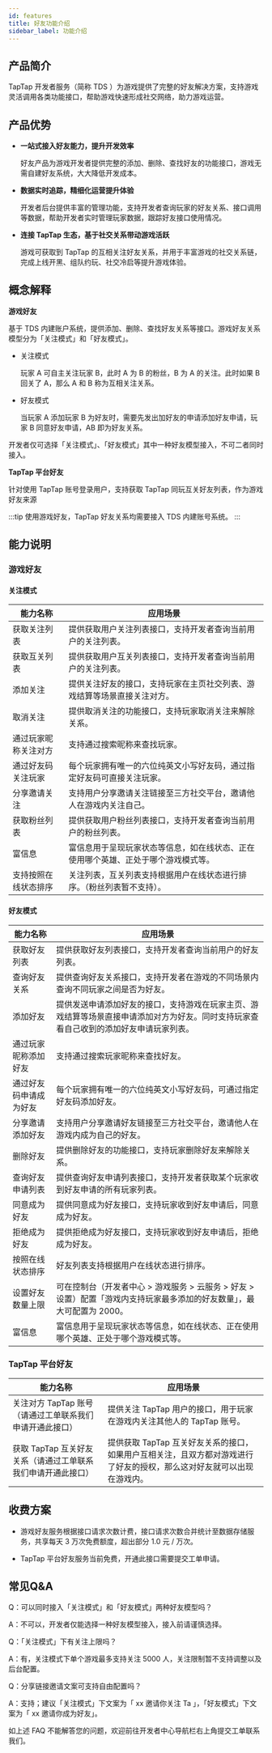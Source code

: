 ```yaml
---
id: features
title: 好友功能介绍
sidebar_label: 功能介绍
---
```


## 产品简介

TapTap 开发者服务（简称 TDS ）为游戏提供了完整的好友解决方案，支持游戏灵活调用各类功能接口，帮助游戏快速形成社交网络，助力游戏运营。

## 产品优势

- **一站式接入好友能力，提升开发效率**

    好友产品为游戏开发者提供完整的添加、删除、查找好友的功能接口，游戏无需自建好友系统，大大降低开发成本。

- **数据实时追踪，精细化运营提升体验**

    开发者后台提供丰富的管理功能，支持开发者查询玩家的好友关系、接口调用等数据，帮助开发者实时管理玩家数据，跟踪好友接口使用情况。

- **连接 TapTap 生态，基于社交关系带动游戏活跃**

    游戏可获取到 TapTap 的互相关注好友关系，并用于丰富游戏的社交关系链，完成上线开黑、组队约玩、社交冷启等提升游戏体验。



## 概念解释

**游戏好友**

基于 TDS 内建账户系统，提供添加、删除、查找好友关系等接口。游戏好友关系模型分为「关注模式」和「好友模式」。

- 关注模式

    玩家 A 可自主关注玩家 B，此时 A 为 B 的粉丝，B 为 A 的关注。此时如果 B 回关了 A，那么 A 和 B 称为互相关注关系。

- 好友模式

    当玩家 A 添加玩家 B 为好友时，需要先发出加好友的申请添加好友申请，玩家 B 同意好友申请，AB 即为好友关系。

开发者仅可选择「关注模式」、「好友模式」其中一种好友模型接入，不可二者同时接入。

**TapTap 平台好友**

针对使用 TapTap 账号登录用户，支持获取 TapTap 同玩互关好友列表，作为游戏好友来源

:::tip
使用游戏好友，TapTap 好友关系均需要接入 TDS 内建账号系统。
:::

## 能力说明

### 游戏好友

#### 关注模式

| **能力名称**                                                 | **应用场景**                                                 |
| ------------------------------------------------------------ | ------------------------------------------------------------ |
| 获取关注列表                                                 | 提供获取用户关注列表接口，支持开发者查询当前用户的关注列表。 |
| 获取互关列表                                                 | 提供获取用户互关列表接口，支持开发者查询当前用户的关注列表。 |
| 添加关注                                                     | 提供关注好友的接口，支持玩家在主页社交列表、游戏结算等场景直接关注对方。 |
| 取消关注                                                     | 提供取消关注的功能接口，支持玩家取消关注来解除关系。         |
| 通过玩家昵称关注对方  | 支持通过搜索昵称来查找玩家。                               |
| 通过好友码关注玩家 | 每个玩家拥有唯一的六位纯英文小写好友码，通过指定好友码可直接关注玩家。  |
| 分享邀请关注                                                 | 支持用户分享邀请关注链接至三方社交平台，邀请他人在游戏内关注自己。 |
| 获取粉丝列表                                                 | 提供获取用户粉丝列表接口，支持开发者查询当前用户的粉丝列表。 |
| 富信息                                                       | 富信息用于呈现玩家状态等信息，如在线状态、正在使用哪个英雄、正处于哪个游戏模式等。 |
| 支持按照在线状态排序                                         | 关注列表，互关列表支持根据用户在线状态进行排序。（粉丝列表暂不支持）。 |

#### 好友模式

| **能力名称**           | **应用场景**                                                 |
| ---------------------- | ------------------------------------------------------------ |
| 获取好友列表           | 提供获取好友列表接口，支持开发者查询当前用户的好友列表。     |
| 查询好友关系           | 提供查询好友关系接口，支持开发者在游戏的不同场景内查询不同玩家之间是否为好友。 |
| 添加好友               | 提供发送申请添加好友的接口，支持游戏在玩家主页、游戏结算等场景直接申请添加对方为好友。同时支持玩家查看自己收到的添加好友申请玩家列表。 |
| 通过玩家昵称添加好友   | 支持通过搜索玩家昵称来查找好友。                               |
| 通过好友码申请成为好友 | 每个玩家拥有唯一的六位纯英文小写好友码，可通过指定好友码添加好友。  |
| 分享邀请添加好友       | 支持用户分享邀请好友链接至三方社交平台，邀请他人在游戏内成为自己的好友。 |
| 删除好友               | 提供删除好友的功能接口，支持玩家删除好友来解除关系。         |
| 查询好友申请列表       | 提供查询好友申请列表接口，支持开发者获取某个玩家收到好友申请的所有玩家列表。 |
| 同意成为好友           | 提供同意成为好友接口，支持玩家收到好友申请后，同意成为好友。   |
| 拒绝成为好友           | 提供拒绝成为好友接口，支持玩家收到好友申请后，拒绝成为好友。   |
| 按照在线状态排序       | 好友列表支持根据用户在线状态进行排序。                       |
| 设置好友数量上限       | 可在控制台（开发者中心 > 游戏服务 > 云服务 > 好友 > 设置）配置「游戏内支持玩家最多添加的好友数量」，最大可配置为 2000。 |
| 富信息                 | 富信息用于呈现玩家状态等信息，如在线状态、正在使用哪个英雄、正处于哪个游戏模式等。 |



### TapTap 平台好友

| **能力名称**                                                 | **应用场景**                                                 |
| ------------------------------------------------------------ | ------------------------------------------------------------ |
| 关注对方 TapTap 账号（请通过工单联系我们申请开通此接口） | 提供关注 TapTap 用户的接口，用于玩家在游戏内关注其他人的 TapTap 账号。 |
| 获取 TapTap 互关好友关系（请通过工单联系我们申请开通此接口） | 提供获取 TapTap 互关好友关系的接口，如果用户互相关注，且双方都对游戏进行了好友的授权，那么这对好友就可以出现在游戏内。 |

## 收费方案

- 游戏好友服务根据接口请求次数计费，接口请求次数合并统计至数据存储服务，共享每天 3 万次免费额度，超出部分 1.0 元 / 万次。

- TapTap 平台好友服务当前免费，开通此接口需要提交工单申请。



## 常见Q&A

Q：可以同时接入「关注模式」和「好友模式」两种好友模型吗？

A：不可以，开发者仅能选择一种好友模型接入，接入前请谨慎选择。


Q：「关注模式」下有关注上限吗？

A：有，关注模式下单个游戏最多支持关注 5000 人，关注限制暂不支持调整以及后台配置。


Q：分享链接邀请文案可支持自由配置吗？

A：支持；建议「关注模式」下文案为「 xx 邀请你关注 Ta 」，「好友模式」下文案为「 xx 邀请你成为好友」。

如上述 FAQ 不能解答您的问题，欢迎前往开发者中心导航栏右上角提交工单联系我们。

